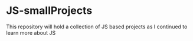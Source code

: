 # JS-smallProjects

This repository will hold a collection of JS based projects as I continued to learn more about JS
